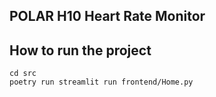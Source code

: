 ## POLAR H10 Heart Rate Monitor


## How to run the project

```
cd src
poetry run streamlit run frontend/Home.py
```

